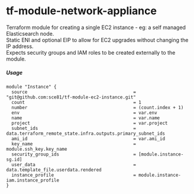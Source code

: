# tf-module-network-appliance
Terraform module for creating a single EC2 instance - eg: a self managed Elasticsearch node.  
Static ENI and optional EIP to allow for EC2 upgrades without changing the IP address.  
Expects security groups and IAM roles to be created externally to the module.  


##### Usage

    module "Instance" {
      source                                        = "git@github.com:sce81/tf-module-ec2-instance.git"
      count                                         = 1
      number                                        = (count.index + 1)
      env                                           = var.env
      name                                          = var.name
      project                                       = var.project
      subnet_ids                                    = data.terraform_remote_state.infra.outputs.primary_subnet_ids
      ami_id                                        = var.ami_id
      key_name                                      = module.ssh_key.key_name
      security_group_ids                            = [module.instance-sg.id]
      user_data                                     = data.template_file.userdata.rendered
      instance_profile                              = module.instance-iam.instance_profile
    }
